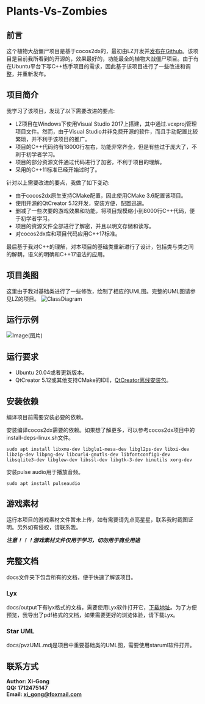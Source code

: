 # Plants-Vs-Zombies
## 前言 <br>
这个植物大战僵尸项目是基于cocos2dx的，最初由LZ开发并[发布在Github](https://github.com/ErLinErYi/PlantsVsZombies)。该项目是目前我所看到的开源的，效果最好的，功能最全的植物大战僵尸项目。由于有在Ubuntu平台下写C++练手项目的需求，因此基于该项目进行了一些改进和调整，并重新发布。

## 项目简介 <br>
我学习了该项目，发现了以下需要改进的要点:
- LZ项目在Windows下使用Visual Studio 2017上搭建，其中通过.vcxproj管理项目文件。然而，由于Visual Studio并非免费开源的软件，而且手动配置比较繁琐，并不利于该项目的推广。
- 项目的C++代码约有18000行左右，功能非常齐全，但是有些过于庞大了，不利于初学者学习。
- 项目的部分资源文件通过代码进行了加密，不利于项目的理解。
- 采用的C++11标准已经开始过时了。

针对以上需要改进的要点，我做了如下变动:
- 由于cocos2dx原生支持CMake配置，因此使用CMake 3.6配置该项目。
- 使用开源的QtCreator 5.12开发，安装方便，配置迅速。
- 删减了一些次要的游戏效果和功能，将项目规模缩小到8000行C++代码，便于初学者学习。
- 项目的资源文件全部进行了解密，并且以明文存储和读写。
- 对cocos2dx库和项目代码应用C++17标准。

最后基于我对C++的理解，对本项目的基础类重新进行了设计，包括类与类之间的解耦，语义的明确和C++17语法的应用。

## 项目类图
这里由于我对基础类进行了一些修改，绘制了相应的UML图。完整的UML图请参见LZ的项目。
![ClassDiagram](https://github.com/Xi-Gong/Plants-Vs-Zombies/blob/main/pvzBasicClassUML.png？raw=true)

## 运行示例
![Image(图片)](https://img-blog.csdnimg.cn/20200405101902466.png?x-oss-process=image/watermark,type_ZmFuZ3poZW5naGVpdGk,shadow_10,text_aHR0cHM6Ly9ibG9nLmNzZG4ubmV0L3FxXzQwNjMwMjQ2,size_16,color_FFFFFF,t_70)


## 运行要求
* Ubuntu 20.04或者更新版本。
* QtCreator 5.12或其他支持CMake的IDE，[QtCreator离线安装包](https://www.qt.io/offline-installers)。<br>

## 安装依赖
编译项目前需要安装必要的依赖。

安装编译cocos2dx需要的依赖。如果想了解更多，可以参考cocos2dx项目中的install-deps-linux.sh文件。
```shell
sudo apt install libxmu-dev libglu1-mesa-dev libgl2ps-dev libxi-dev libzip-dev libpng-dev libcurl4-gnutls-dev libfontconfig1-dev libsqlite3-dev libglew-dev libssl-dev libgtk-3-dev binutils xorg-dev
```

安装pulse audio用于播放音频。
```shell
sudo apt install pulseaudio
```

## 游戏素材
运行本项目的游戏素材文件暂未上传，如有需要请先点亮星星，联系我时截图证明。另外如有侵权，请联系我。

***注意！！！游戏素材文件仅用于学习，切勿用于商业用途***

## 完整文档
docs文件夹下包含所有的文档，便于快速了解该项目。

### Lyx
docs/output下有lyx格式的文档，需要使用Lyx软件打开它，[下载地址](https://www.lyx.org/)。为了方便预览，我导出了pdf格式的文档，如果需要更好的浏览体验，请下载Lyx。

### Star UML
docs/pvzUML.mdj是项目中重要基础类的UML图，需要使用staruml软件打开。

## 联系方式
**Author: Xi-Gong** <br>
**QQ: 1712475147** <br>
**Email: xi_gong@foxmail.com** <br>